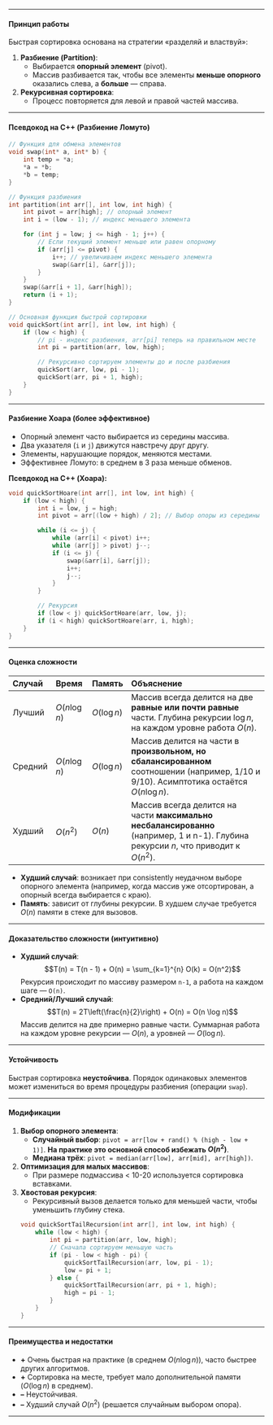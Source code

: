
---

#### **Принцип работы**
Быстрая сортировка основана на стратегии «разделяй и властвуй»:
1.  **Разбиение (Partition)**:
    *   Выбирается **опорный элемент** (pivot).
    *   Массив разбивается так, чтобы все элементы **меньше опорного** оказались слева, а **больше** — справа.
2.  **Рекурсивная сортировка**:
    *   Процесс повторяется для левой и правой частей массива.

---

#### **Псевдокод на C++ (Разбиение Ломуто)**
```cpp
// Функция для обмена элементов
void swap(int* a, int* b) {
    int temp = *a;
    *a = *b;
    *b = temp;
}

// Функция разбиения
int partition(int arr[], int low, int high) {
    int pivot = arr[high]; // опорный элемент
    int i = (low - 1); // индекс меньшего элемента

    for (int j = low; j <= high - 1; j++) {
        // Если текущий элемент меньше или равен опорному
        if (arr[j] <= pivot) {
            i++; // увеличиваем индекс меньшего элемента
            swap(&arr[i], &arr[j]);
        }
    }
    swap(&arr[i + 1], &arr[high]);
    return (i + 1);
}

// Основная функция быстрой сортировки
void quickSort(int arr[], int low, int high) {
    if (low < high) {
        // pi - индекс разбиения, arr[pi] теперь на правильном месте
        int pi = partition(arr, low, high);

        // Рекурсивно сортируем элементы до и после разбиения
        quickSort(arr, low, pi - 1);
        quickSort(arr, pi + 1, high);
    }
}
```

---

#### **Разбиение Хоара (более эффективное)**
*   Опорный элемент часто выбирается из середины массива.
*   Два указателя (`i` и `j`) движутся навстречу друг другу.
*   Элементы, нарушающие порядок, меняются местами.
*   Эффективнее Ломуто: в среднем в 3 раза меньше обменов.

**Псевдокод на C++ (Хоара):**
```cpp
void quickSortHoare(int arr[], int low, int high) {
    if (low < high) {
        int i = low, j = high;
        int pivot = arr[(low + high) / 2]; // Выбор опоры из середины

        while (i <= j) {
            while (arr[i] < pivot) i++;
            while (arr[j] > pivot) j--;
            if (i <= j) {
                swap(&arr[i], &arr[j]);
                i++;
                j--;
            }
        }

        // Рекурсия
        if (low < j) quickSortHoare(arr, low, j);
        if (i < high) quickSortHoare(arr, i, high);
    }
}
```

---

#### **Оценка сложности**
| Случай  | Время          | Память       | Объяснение                                                                                                                              |
| :------ | :------------- | :----------- | :-------------------------------------------------------------------------------------------------------------------------------------- |
| Лучший  | $O(n \log n)$  | $O(\log n)$  | Массив всегда делится на две **равные или почти равные** части. Глубина рекурсии $\log n$, на каждом уровне работа $O(n)$.               |
| Средний | $O(n \log n)$  | $O(\log n)$  | Массив делится на части в **произвольном, но сбалансированном** соотношении (например, 1/10 и 9/10). Асимптотика остаётся $O(n \log n)$. |
| Худший  | $O(n^2)$       | $O(n)$       | Массив всегда делится на части **максимально несбалансированно** (например, 1 и n-1). Глубина рекурсии $n$, что приводит к $O(n^2)$.      |

*   **Худший случай**: возникает при consistently неудачном выборе опорного элемента (например, когда массив уже отсортирован, а опорный всегда выбирается с краю).
*   **Память**: зависит от глубины рекурсии. В худшем случае требуется $O(n)$ памяти в стеке для вызовов.

---

#### **Доказательство сложности (интуитивно)**
*   **Худший случай**:
    $$T(n) = T(n - 1) + O(n) = \sum_{k=1}^{n} O(k) = O(n^2)$$
    Рекурсия происходит по массиву размером `n-1`, а работа на каждом шаге — `O(n)`.
*   **Средний/Лучший случай**:
    $$T(n) = 2T\left(\frac{n}{2}\right) + O(n) = O(n \log n)$$
    Массив делится на две примерно равные части. Суммарная работа на каждом уровне рекурсии — $O(n)$, а уровней — $O(\log n)$.

---

#### **Устойчивость**
Быстрая сортировка **неустойчива**. Порядок одинаковых элементов может измениться во время процедуры разбиения (операции `swap`).

---

#### **Модификации**
1.  **Выбор опорного элемента**:
    *   **Случайный выбор**: `pivot = arr[low + rand() % (high - low + 1)]`. **На практике это основной способ избежать $O(n^2)$**.
    *   **Медиана трёх**: `pivot = median(arr[low], arr[mid], arr[high])`.
2.  **Оптимизация для малых массивов**:
    *   При размере подмассива < 10-20 используется сортировка вставками.
3.  **Хвостовая рекурсия**:
    *   Рекурсивный вызов делается только для меньшей части, чтобы уменьшить глубину стека.
    ```cpp
    void quickSortTailRecursion(int arr[], int low, int high) {
        while (low < high) {
            int pi = partition(arr, low, high);
            // Сначала сортируем меньшую часть
            if (pi - low < high - pi) {
                quickSortTailRecursion(arr, low, pi - 1);
                low = pi + 1;
            } else {
                quickSortTailRecursion(arr, pi + 1, high);
                high = pi - 1;
            }
        }
    }
    ```

---

#### **Преимущества и недостатки**
*   **+** Очень быстрая на практике (в среднем $O(n \log n)$), часто быстрее других алгоритмов.
*   **+** Сортировка на месте, требует мало дополнительной памяти ($O(\log n)$ в среднем).
*   **–** Неустойчивая.
*   **–** Худший случай $O(n^2)$ (решается случайным выбором опора).

---
